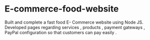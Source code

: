 # E-commerce-food-website
Built and complete a fast food E- Commerce website using Node JS. Developed pages regarding services , products , payment gateways , PayPal configuration so that customers can pay easily .
